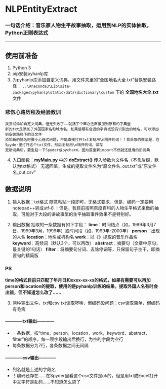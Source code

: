 # NLPEntityExtract
### 一句话介绍：音乐家人物生平故事抽取，运用到NLP的实体抽取，Python正则表达式
***

## 使用前准备
1. Python 3
2. pip安装pyhanlp库
3. 为pyhanlp库添加自定义词典，用文件夹里的“全国地名大全.txt”替换安装路径：
`..\Anaconda3\Lib\site-packages\pyhanlp\static\data\dictionary\custom`  下的 **全国地名大全.txt** 文件

### 悲伤心路历程及经验教训
```
我尝试添加自定义词典，但是失败了……就搞了个笨办法直接加到原有的字典里
新的txt是添加了外国国家名和城市名，如果后期有合适的字典或没有识别出的地名，可以添加到安装路径下的该文件
添加新的地名时要小心格式问题，不能直接打开txt复制用\n隔开的词！！我采取的做法是，在Spyder里打开这个txt文件，然后复制用\n隔开的词，保存
更新词典后，要重启一下Spyder或pycharm，因为要重新import不然就还是用的旧词典
```

4. 入口函数：**myMain.py** 中的 **doExtract()**
传入参数为文件名（不含后缀，默认为txt格式）
无返回值，生成的提取文件名为“原文件名_out.txt”或“原文件名_out.csv”


## 数据说明
1. 输入数据：txt格式
随意粘贴一段即可，无格式要求，但是，编码一定要用notepad++转成utf-8
！但是，我目前按照百度百科的人物生平格式来做的抽取，可能对于大段的讲故事型的生平抽取事件效果不是特别好。

2. 输出数据
抽取的一条数据有如下字段：
**time**：时间结点（如，1999年3月7日，1999年3月，1999年）或时间段（如，1999年-2000年）
**person**：出现的人名
**location**：地名或机构名
**work**：以《》提取的音乐作品名
**keyword**：高频词（默认3个，可以再改）
**abstract**：摘要句（文章中原句，最关键的1句话）
**filter**：将摘要句分词、去除停词等，只保留句子主干，即摘要句的精简版

### PS
**time的格式目前只匹配了年月日和xxxx-xx-xx的格式，如果有需要可以再加**
**person和location的提取，使用的是pyhanlp训练的结果，提取外国人名有时会出错，但不知道怎么改了……**

3. 两种输出文件，txt和csv
txt读取啰嗦，但编码没问题；csv读取简单，但编码有毛病

#### ————txt输出————
- 一条数据，按“time，person，location，work，keyword，abstract，filter”的顺序，每一项字段输出后换行，为空的字段为空行
- 每条数据分为7行，各条数据之间无间隔

#### ————csv输出————
- 列名就是上述的字段名
- ！编码还存在……在Spyder里看这个csv文件是ok的，但是用txt或Excel打开中文字符是乱码……不知道怎么搞了
